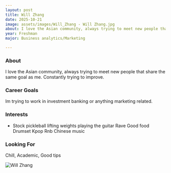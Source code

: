 ```yaml
---
layout: post
title: Will Zhang
date: 2025-10-21
image: assets/images/Will_Zhang - Will Zhang.jpg
about: I love the Asian community, always trying to meet new people that share the same goal as me. Constantly trying to improve.
year: Freshman
major: Business analytics/Marketing

---
```


### About

I love the Asian community, always trying to meet new people that share the same goal as me. Constantly trying to improve.

### Career Goals

Im trying to work in investment banking or anything marketing related.

### Interests

- Stock
pickleball
lifting weights 
playing the guitar
Rave
Good food
Drumset
Kpop
Rnb
Chinese music

### Looking For

Chill, Academic, Good tips
<div class="text-center my-5">
    <img src="https://sase-drexel.github.io/mentorship-2025/assets/images/Will_Zhang - Will Zhang.jpg" alt="Will Zhang" class="rounded post-img" />
</div>
